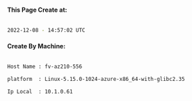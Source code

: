 
   
#### This Page Create at:

```bash

2022-12-08 - 14:57:02 UTC

```

#### Create By Machine:

```bash

Host Name : fv-az210-556

platform  : Linux-5.15.0-1024-azure-x86_64-with-glibc2.35

Ip Local  : 10.1.0.61

```

